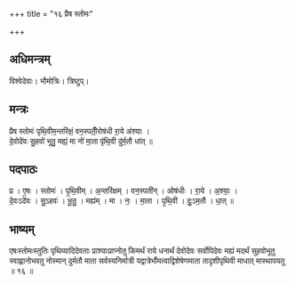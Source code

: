 +++
title = "१६ प्रैष स्तोमः"

+++
## अधिमन्त्रम्
विश्वेदेवाः। भौमोत्रिः। त्रिष्टुप्।

## मन्त्रः
प्रैष स्तोमः॑ पृथि॒वीम॒न्तरि॑क्षं॒ वन॒स्पतीँ॒रोष॑धी रा॒ये अ॑श्याः ।  
दे॒वोदे॑वः सु॒हवो॑ भूतु॒ मह्यं॒ मा नो॑ मा॒ता पृ॑थि॒वी दु॑र्म॒तौ धा॑त् ॥

## पदपाठः
प्र । ए॒षः । स्तोमः॑ । पृ॒थि॒वीम् । अ॒न्तरि॑क्षम् । वन॒स्पती॑न् । ओष॑धीः । रा॒ये । अ॒श्याः॒ ।  
दे॒वःऽदे॑वः । सु॒ऽहवः॑ । भू॒तु॒ । मह्य॑म् । मा । नः॒ । मा॒ता । पृ॒थि॒वी । दुः॒ऽम॒तौ । धा॒त् ॥

## भाष्यम्
एषःस्तोमःस्तुतिः पृथिव्यादिदेवताः प्राश्याःप्राप्नोतु किमर्थं राये धनार्थं देवोदेवः सर्वोपिदेवः मह्यं मदर्थं सुहवोभूतु स्वाह्वानोभवतु नोस्मान् दुर्मतौ माता सर्वस्यनिर्मात्री यद्वात्रेर्भौमत्वाद्विशेषेणमाता तादृशीपृथिवी माधात् मास्थापयतु ॥ १६ ॥